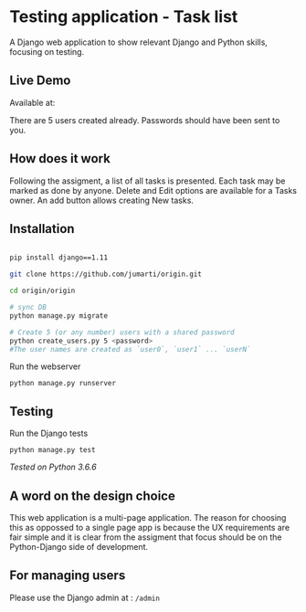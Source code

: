 # Testing application - Task list

A Django web application to show relevant Django and Python skills, focusing on testing.

## Live Demo
Available at:

There are 5 users created already. Passwords should have been sent to you.


## How does it work
Following the assigment, a list of all tasks is presented. Each task may be marked as done by anyone. Delete and Edit options are available for a Tasks owner. An add button allows creating New tasks.


## Installation

```bash

pip install django==1.11

git clone https://github.com/jumarti/origin.git

cd origin/origin

# sync DB
python manage.py migrate

# Create 5 (or any number) users with a shared password
python create_users.py 5 <password>
#The user names are created as `user0`, `user1` ... `userN`

```

Run the webserver
```
python manage.py runserver
```

## Testing
Run the Django tests
```
python manage.py test
```
*Tested on Python 3.6.6*

## A word on the design choice
This web application is a multi-page application. The reason for choosing this as oppossed to a single page app is because the UX requirements are fair simple and it is clear from the assigment that focus should be on the Python-Django side of development. 


## For managing users
Please use the Django admin at : `/admin`

